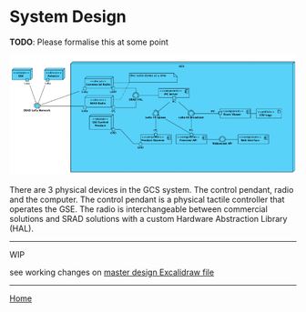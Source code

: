 # System Design

**TODO**: Please formalise this at some point

![Deployment Diagram](assets/gcs_deployment_diagram.png)

There are 3 physical devices in the GCS system. The control pendant, radio and the computer. The control pendant is a physical tactile controller that operates the GSE. The radio is interchangeable between commercial solutions and SRAD solutions with a custom Hardware Abstraction Library (HAL).

---

WIP

see working changes on [master design Excalidraw file](https://github.com/RMIT-Competition-Rocketry/GCS/blob/main/docs/assets/master-design.excalidraw)

---

[Home](../README.md)
